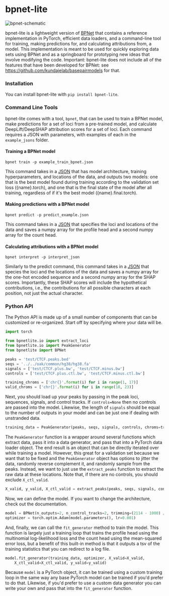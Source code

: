 # bpnet-lite

![bpnet-schematic](https://user-images.githubusercontent.com/3916816/215882453-873d2835-c639-47d5-a84b-b57a7922fce0.png)

bpnet-lite is a lightweight version of [BPNet](https://www.nature.com/articles/s41588-021-00782-6) that contains a reference implementation in PyTorch, efficient data loaders, and a command-line tool for training, making predictions for, and calculating attributions from, a model. This implementation is meant to be used for quickly exploring data sets using BPNet and as a springboard for prototyping new ideas that involve modifying the code. Important: bpnet-lite does not include all of the features that have been developed for BPNet: see https://github.com/kundajelab/basepairmodels for that.

### Installation

You can install bpnet-lite with `pip install bpnet-lite`.

### Command Line Tools

bpnet-lite comes with a tool, `bpnet`, that can be used to train a BPNet model, make predictions for a set of loci from a pre-trained model, and calculate DeepLift/DeepSHAP attribution scores for a set of loci. Each command requires a JSON with parameters, with examples of each in the `example_jsons` folder. 

#### Training a BPNet model 
`bpnet train -p example_train_bpnet.json`

This command takes in a [JSON](https://github.com/jmschrei/bpnet-lite/blob/master/example_jsons/example_train_bpnet.json) that has model architecture, training hyperparameters, and locations of the data, and outputs two models: one that is the best model found during training according to the validation set loss ({name}.torch), and one that is the final state of the model after all training, regardless of if it's the best model ({name}.final.torch). 

#### Making predictions with a BPNet model

`bpnet predict -p predict_example.json`

This command takes in a [JSON](https://github.com/jmschrei/bpnet-lite/blob/master/example_jsons/predict_example.json) that specifies the loci and locations of the data and saves a numpy array for the profile head and a second numpy array for the count head.

#### Calculating attributions with a BPNet model

`bpnet interpret -p interpret_json` 

Similarly to the predict command, this command takes in a [JSON](https://github.com/jmschrei/bpnet-lite/blob/master/example_jsons/interpret_example.json) that species the loci and the locations of the data and saves a numpy array for the one-hot encoded sequence and a second numpy array for the SHAP scores. Importantly, these SHAP scores will include the hypothetical contributions, i.e., the contributions for all possible characters at each position, not just the actual character. 


### Python API

The Python API is made up of a small number of components that can be customized or re-organized. Start off by specifying where your data will be.

```python
import torch

from bpnetlite.io import extract_loci
from bpnetlite.io import PeakGenerator
from bpnetlite import BPNet

peaks = 'test/CTCF.peaks.bed'
seqs = '../../oak/common/hg38/hg38.fa'
signals = ['test/CTCF.plus.bw', 'test/CTCF.minus.bw']
controls = ['test/CTCF.plus.ctl.bw', 'test/CTCF.minus.ctl.bw']

training_chroms = ['chr{}'.format(i) for i in range(1, 17)]
valid_chroms = ['chr{}'.format(i) for i in range(18, 23)]
```

Next, you should load up your peaks by passing in the peak loci, sequences, signals, and control tracks. If `controls=None` then no controls are passed into the model. Likewise, the length of `signals` should be equal to the number of outputs in your model and can be just one if dealing with unstranded data.

```python
training_data = PeakGenerator(peaks, seqs, signals, controls, chroms=training_chroms)
```

The `PeakGenerator` function is a wrapper around several functions which extract data, pass it into a data generator, and pass that into a PyTorch data loader object. The end result is an object that can be directly iterated over while training a model. However, this great for a validation set because we want that to be fixed and the `PeakGenerator` object has options to jitter the data, randomly reverse complement it, and randomly sample from the peaks. Instead, we want to just use the `extract_peaks` function to extract the raw data at these locations. Note that, if there are no controls, you should exclude `X_ctl_valid`. 

```python
X_valid, y_valid, X_ctl_valid = extract_peaks(peaks, seqs, signals, controls, chroms=valid_chroms, max_jitter=0)
```

Now, we can define the model. If you want to change the architecture, check out the documentation.

```python
model = BPNet(n_outputs=2, n_control_tracks=2, trimming=(2114 - 1000) // 2).cuda()
optimizer = torch.optim.Adam(model.parameters(), lr=0.001)
```

And, finally, we can call the `fit_generator` method to train the model. This function is largely just a training loop that trains the profile head using the multinomial log-likelihood loss and the count head using the mean-squared error loss, but a benefit of this built-in method is that it outputs a tsv of the training statistics that you can redirect to a log file.

```python
model.fit_generator(training_data, optimizer, X_valid=X_valid, 
	X_ctl_valid=X_ctl_valid, y_valid=y_valid)
```

Because `model` is a PyTorch object, it can be trained using a custom training loop in the same way any base PyTorch model can be trained if you'd prefer to do that. Likewise, if you'd prefer to use a custom data generator you can write your own and pass that into the `fit_generator` function. 
